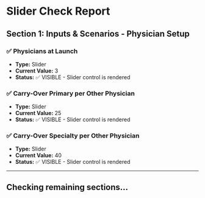 # Slider Check Report

## Section 1: Inputs & Scenarios - Physician Setup

### ✅ Physicians at Launch
- **Type:** Slider
- **Current Value:** 3
- **Status:** ✅ VISIBLE - Slider control is rendered

### ✅ Carry-Over Primary per Other Physician
- **Type:** Slider
- **Current Value:** 25
- **Status:** ✅ VISIBLE - Slider control is rendered

### ✅ Carry-Over Specialty per Other Physician
- **Type:** Slider
- **Current Value:** 40
- **Status:** ✅ VISIBLE - Slider control is rendered

---

## Checking remaining sections...

